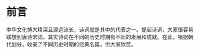 # 前言

中华文化博大精深且源远流长，诗词就是其中的代表之一。提起诗词，大家很容易联想到唐诗宋词，其实诗词在不同的历史时期有不同的发展和成就。在此，根据朝代划分，收录了不同历史时期的经典名篇，供大家欣赏。
